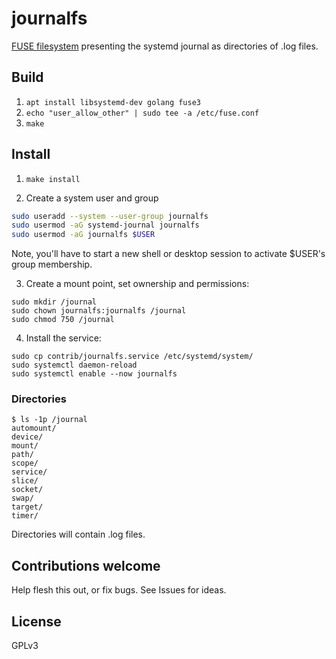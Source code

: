 # journalfs

[FUSE filesystem](https://en.wikipedia.org/wiki/Filesystem_in_Userspace) presenting the systemd journal as directories of .log files.

## Build

1. `apt install libsystemd-dev golang fuse3`
1. `echo "user_allow_other" | sudo tee -a /etc/fuse.conf`
1. `make`

## Install

1. `make install`

2. Create a system user and group

```bash
sudo useradd --system --user-group journalfs
sudo usermod -aG systemd-journal journalfs
sudo usermod -aG journalfs $USER
```

  Note, you'll have to start a new shell or desktop session to activate $USER's group membership.

3. Create a mount point, set ownership and permissions:

```
sudo mkdir /journal
sudo chown journalfs:journalfs /journal
sudo chmod 750 /journal
```

4. Install the service:

```
sudo cp contrib/journalfs.service /etc/systemd/system/
sudo systemctl daemon-reload
sudo systemctl enable --now journalfs
```

### Directories

```
$ ls -1p /journal
automount/
device/
mount/
path/
scope/
service/
slice/
socket/
swap/
target/
timer/
```

Directories will contain .log files.

## Contributions welcome

Help flesh this out, or fix bugs. See Issues for ideas.

## License

GPLv3
